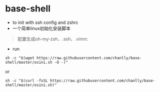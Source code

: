# base-shell
* to init with ssh config and zshrc
* 一个简单linux初始化安装脚本
> 配置生成oh-my-zsh、.ssh、.vimrc

* run
```
sh -c "$(wget https://raw.githubusercontent.com/chanlly/base-shell/master/osini.sh -O -)"
```
or
```
sh -c "$(curl -fsSL https://raw.githubusercontent.com/chanlly/base-shell/master/osini.sh)"
```

